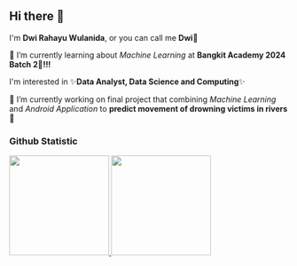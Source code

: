 ## Hi there 👋

I'm **Dwi Rahayu Wulanida**, or you can call me **Dwi**🐼

🌱 I’m currently learning about *Machine Learning* at **Bangkit Academy 2024 Batch 2💖!!!**

I'm interested in ✨**Data Analyst, Data Science and Computing**✨

🔭 I’m currently working on final project that combining *Machine Learning* and *Android Application* to **predict movement of drowning victims in rivers🌊**




### Github Statistic
<p align="left">
<a href="https://github.com/dwirwlnd">
  <img height="180em" src="https://github-readme-stats-eight-theta.vercel.app/api?username=dwirwlnd&show_icons=true&theme=algolia&include_all_commits=true&count_private=true"/>
  <img height="180em" src="https://github-readme-stats-eight-theta.vercel.app/api/top-langs/?username=dwirwlnd&layout=compact&layout=compact&theme=algolia"/>
</a>
</p>
